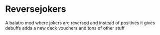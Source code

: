 # Reversejokers
A balatro mod where jokers  are reversed and instead of positives it gives debuffs adds a new deck vouchers and tons of other stuff

